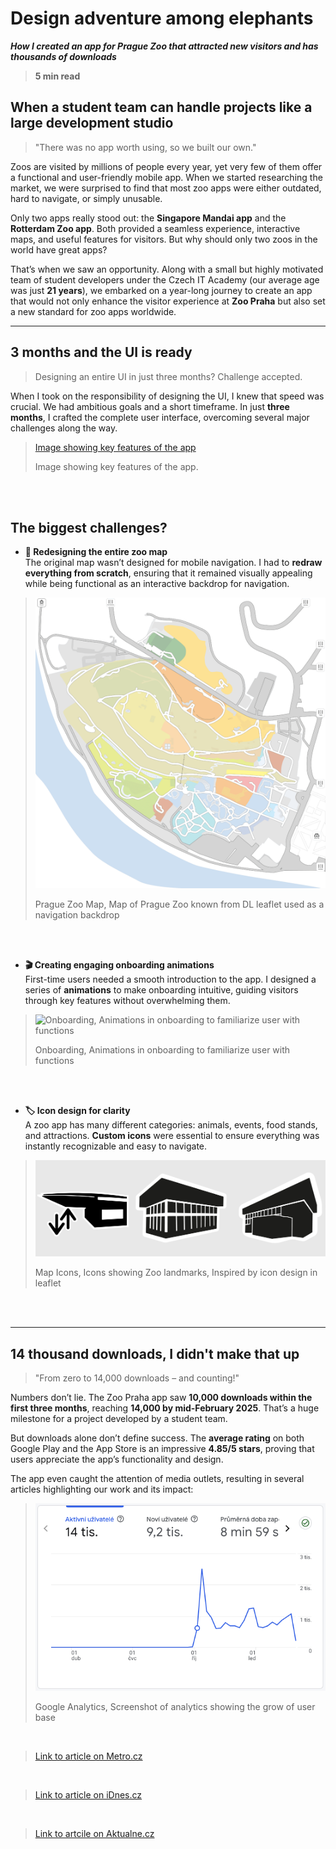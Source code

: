 # **Design adventure among elephants**  
***How I created an app for Prague Zoo that attracted new visitors and has thousands of downloads***  

> **5 min read**  

## **When a student team can handle projects like a large development studio**  
> "There was no app worth using, so we built our own."  

Zoos are visited by millions of people every year, yet very few of them offer a functional and user-friendly mobile app. When we started researching the market, we were surprised to find that most zoo apps were either outdated, hard to navigate, or simply unusable.  

Only two apps really stood out: the **Singapore Mandai app** and the **Rotterdam Zoo app**. Both provided a seamless experience, interactive maps, and useful features for visitors. But why should only two zoos in the world have great apps?  

That’s when we saw an opportunity. Along with a small but highly motivated team of student developers under the Czech IT Academy (our average age was just **21 years**), we embarked on a year-long journey to create an app that would not only enhance the visitor experience at **Zoo Praha** but also set a new standard for zoo apps worldwide.  

---

## **3 months and the UI is ready**  
> Designing an entire UI in just three months? Challenge accepted.  

When I took on the responsibility of designing the UI, I knew that speed was crucial. We had ambitious goals and a short timeframe. In just **three months**, I crafted the complete user interface, overcoming several major challenges along the way.

>[Image showing key features of the app](/images/Screenshots.jpg)
>
>Image showing key features of the app.
<br>
<br>

## **The biggest challenges?**  
- **📍 Redesigning the entire zoo map**  
  The original map wasn’t designed for mobile navigation. I had to **redraw everything from scratch**, ensuring that it remained visually appealing while being functional as an interactive backdrop for navigation.  

>![Prague Zoo Map, Map of Prague Zoo known from DL leaflet used as a navigation backdrop](/images/Map.png)
>
>Prague Zoo Map, Map of Prague Zoo known from DL leaflet used as a navigation backdrop
<br>
<br>

- **🎬 Creating engaging onboarding animations**  
  First-time users needed a smooth introduction to the app. I designed a series of **animations** to make onboarding intuitive, guiding visitors through key features without overwhelming them.

>![Onboarding, Animations in onboarding to familiarize user with functions](/images/Animations.gif)
>
>Onboarding, Animations in onboarding to familiarize user with functions
<br>
<br>

- **🏷️ Icon design for clarity**  
  A zoo app has many different categories: animals, events, food stands, and attractions. **Custom icons** were essential to ensure everything was instantly recognizable and easy to navigate.  

>![Map Icons, Icons showing Zoo landmarks, Inspired by icon design in leaflet](/images/icons.png)
>
>Map Icons, Icons showing Zoo landmarks, Inspired by icon design in leaflet
<br>
<br>

---

## **14 thousand downloads, I didn't make that up**  
> "From zero to 14,000 downloads – and counting!"  

Numbers don’t lie. The Zoo Praha app saw **10,000 downloads within the first three months**, reaching **14,000 by mid-February 2025**. That’s a huge milestone for a project developed by a student team.  

But downloads alone don’t define success. The **average rating** on both Google Play and the App Store is an impressive **4.85/5 stars**, proving that users appreciate the app’s functionality and design.  

The app even caught the attention of media outlets, resulting in several articles highlighting our work and its impact:  

>![Google Analytics, Screenshot of analytics showing the grow of user base](/images/analytics.png)
>
>Google Analytics, Screenshot of analytics showing the grow of user base
<br>

>[Link to article on Metro.cz](https://www.metro.cz/praha/od-lednich-medvedu-k-vombatovi-jen-za-sest-minut-vyzkouseli-jsme-novou-aplikaci-zoo-praha.A241014_165353_metro-praha_mjafi)
<br>

>[Link to article on iDnes.cz](https://www.idnes.cz/zpravy/domaci/aplikace-zoo-praha-navigace-vstupenka-pruvodce-troja.A241029_064605_domaci_dyn)
<br>

>[Link to artcile on Aktualne.cz](https://zpravy.aktualne.cz/domaci/prazska-zoo-nova-mobilni-aplikace-studenti/r~60506514896f11ef95ee0cc47ab5f122/)
